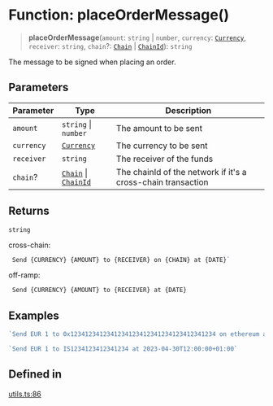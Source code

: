 # Function: placeOrderMessage()

> **placeOrderMessage**(`amount`: `string` \| `number`, `currency`: [`Currency`](/docs/packages/sdk/enumerations/Currency.md), `receiver`: `string`, `chain`?: [`Chain`](/docs/packages/sdk/type-aliases/Chain.md) \| [`ChainId`](/docs/packages/sdk/type-aliases/ChainId.md)): `string`

The message to be signed when placing an order.

## Parameters

| Parameter | Type | Description |
| ------ | ------ | ------ |
| `amount` | `string` \| `number` | The amount to be sent |
| `currency` | [`Currency`](/docs/packages/sdk/enumerations/Currency.md) | The currency to be sent |
| `receiver` | `string` | The receiver of the funds |
| `chain`? | [`Chain`](/docs/packages/sdk/type-aliases/Chain.md) \| [`ChainId`](/docs/packages/sdk/type-aliases/ChainId.md) | The chainId of the network if it's a cross-chain transaction |

## Returns

`string`

cross-chain:
```ts
 Send {CURRENCY} {AMOUNT} to {RECEIVER} on {CHAIN} at {DATE}`
```

off-ramp:
```ts
 Send {CURRENCY} {AMOUNT} to {RECEIVER} at {DATE}
```

## Examples

```ts
`Send EUR 1 to 0x1234123412341234123412341234123412341234 on ethereum at 2023-04-30T12:00:00+01:00`
```

```ts
`Send EUR 1 to IS1234123412341234 at 2023-04-30T12:00:00+01:00`
```

## Defined in

[utils.ts:86](https://github.com/monerium/js-monorepo/blob/main/packages/sdk/src/utils.ts#L86)
